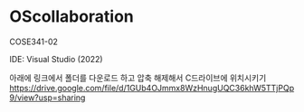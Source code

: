 # OScollaboration
COSE341-02

IDE: Visual Studio (2022)

아래에 링크에서 폴더를 다운로드 하고 압축 해제해서 C드라이브에 위치시키기
https://drive.google.com/file/d/1GUb4OJmmx8WzHnugUQC36khW5TTjPQp9/view?usp=sharing
